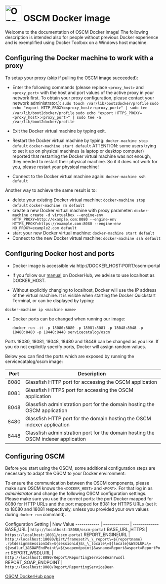 <p align="center"><h1><img height="52" src="https://avatars0.githubusercontent.com/u/14330878" alt="Open Service Catalog Manager"/>&nbsp;OSCM Docker image</h1></p> 

Welcome to the documentation of OSCM Docker image!
The following description is intended also for people without previous Docker experience and is exemplified using Docker Toolbox on a Windows host machine.

## Configuring the Docker machine to work with a proxy
To setup your proxy (skip if pulling the OSCM image succeeded):

* Enter the following commands (please replace `<proxy_host>` and `<proxy_port>` with the host and port values of the active proxy in your network first. To obtain your proxy configuration, please contact your network administrator.):
`sudo touch /var/lib/boot2docker/profile`
`sudo echo "export HTTP_PROXY=<proxy_host>:<proxy_port>" | sudo tee /var/lib/boot2docker/profile`
`sudo echo "export HTTPS_PROXY=<proxy_host>:<proxy_port>" | sudo tee -a /var/lib/boot2docker/profile`

* Exit the Docker virtual machine by typing exit.
* Restart the Docker virtual machine by typing:
`docker-machine stop default`
`docker-machine start default`
ATTENTION: some users trying to set it up on physical machines (a laptop or desktop computer) reported that restarting the Docker virtual machine was not enough, they needed to restart their physical machine. So if it does not work for you, please restart your physical machine!
* Connect to the Docker virtual machine again:
`docker-machine ssh default`

Another way to achieve the same result is to: 
* delete your existing Docker virtual machine:
	`docker-machine stop default`
	`docker-machine rm default`
* create a new Docker virtual machine with proxy parameter:
	`docker-machine create -d virtualbox --engine-env HTTP_PROXY=http://example.com:8080 --engine-env HTTPS_PROXY=https://example.com:8080 --engine-env NO_PROXY=example2.com default`
* start your new Docker virtual machine:
	`docker-machine start default`
* Connect to the new Docker virtual machine:
`docker-machine ssh default`

## Configuring Docker host and ports

* Docker image is accessible via http://DOCKER_HOST:PORT/oscm-portal

* If you follow our [manual](https://hub.docker.com/r/servicecatalog/oscm/) on DockerHub, we advise to use localhost as DOCKER_HOST.

* Without explicitly changing to localhost, Docker will use the IP address of the virtual machine. 
It is visible when starting the Docker Quickstart Terminal, or can be displayed by typing:

`docker-machine ip <machine name>`
  
* Docker ports can be changed when running our image:

	`docker run -it -p 18080:8080 -p 18081:8081 -p 18048:8048 -p 18480:8480 -p 18448:8448 servicecatalog/oscm`
	
Ports 18080, 18081, 18048, 18480 and 18448 can be changed as you like. If you do not explicitly specify ports, Docker will assign random values.
	
Below you can find the ports which are exposed by running the servicecatalog/oscm image:

Port | Description
------------ | -------------
8080 | Glassfish HTTP port for accessing the OSCM application 
8081 | Glassfish HTTPS port for accessing the OSCM application 
8048 | Glassfish administration port for the domain hosting the OSCM application 
8480 | Glassfish HTTP port for the domain hosting the OSCM indexer application 
8448 | Glassfish administration port for the domain hosting the OSCM indexer application

## Configuring OSCM
Before you start using the OSCM, some additional configuration steps are necessary to adapt the OSCM to your Docker environment:

To ensure the communication between the OSCM components, please make sure OSCM knows the `<DOCKER_HOST>` and `<PORT>`. For that log in as *administrator* and change the following OSCM configuration settings. Please make sure you use the correct ports: the port Docker mapped for 8080 for HTTP URLs and the port mapped for 8081 for HTTPS URLs (set it to 18080 and 18081 respectively, unless you provided your own values during `docker run` command).

Configuration Setting |  New Value
------------ | ------------- | -------------
BASE_URL | `http://localhost:18080/oscm-portal`
BASE_URL_HTTPS | `https://localhost:18081/oscm-portal`
REPORT_ENGINEURL | `http://localhost:18080/birt/frameset?\_\_report\=${reportname}`<br>`.rptdesign&SessionId\=${sessionid}&\_\_locale\=${locale}&WSDLURL\=`<br>`${wsdlurl}&SOAPEndPoint\=${soapendpoint}&wsname=Report&wsport=ReportPort`
REPORT_WSDLURL | `http://localhost:8080/Report/ReportingServiceBean?wsdl`
REPORT_SOAP_ENDPOINT | `http://localhost:8080/Report/ReportingServiceBean`

[OSCM DockerHub page](https://hub.docker.com/r/servicecatalog/oscm/)
